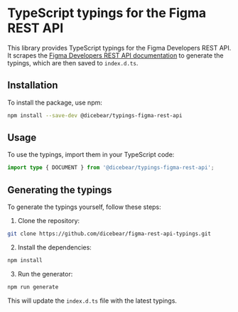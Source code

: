 # TypeScript typings for the Figma REST API

This library provides TypeScript typings for the Figma Developers REST API. It scrapes the [Figma Developers REST API documentation](https://www.figma.com/developers/api) to generate the typings, which are then saved to `index.d.ts`.

## Installation

To install the package, use npm:

```bash
npm install --save-dev @dicebear/typings-figma-rest-api
```

## Usage

To use the typings, import them in your TypeScript code:

```typescript
import type { DOCUMENT } from '@dicebear/typings-figma-rest-api';
```

## Generating the typings

To generate the typings yourself, follow these steps:

1. Clone the repository:

```bash
git clone https://github.com/dicebear/figma-rest-api-typings.git
```

2. Install the dependencies:

```bash
npm install
```

3. Run the generator:

```bash
npm run generate
```

This will update the `index.d.ts` file with the latest typings.

